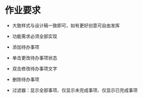 # 作业要求

- 大致样式与设计稿一致即可，如有更好创意可自由发挥
- 功能需求必须全部实现

- 添加待办事项
- 单击更改待办事项状态
- 双击修改待办事项文字
- 删除待办事项
- 过滤器：显示全部事项、仅显示未完成事项、仅显示已完成事项

